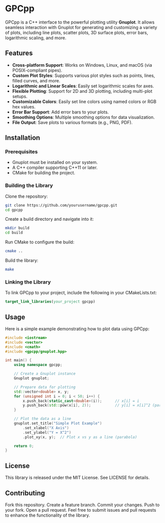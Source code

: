 # GPCpp

GPCpp is a C++ interface to the powerful plotting utility **Gnuplot**. It allows seamless interaction with Gnuplot for generating and customizing a variety of plots, including line plots, scatter plots, 3D surface plots, error bars, logarithmic scaling, and more.

## Features

- **Cross-platform Support**: Works on Windows, Linux, and macOS (via POSIX-compliant pipes).
- **Custom Plot Styles**: Supports various plot styles such as points, lines, filled curves, and more.
- **Logarithmic and Linear Scales**: Easily set logarithmic scales for axes.
- **Flexible Plotting**: Support for 2D and 3D plotting, including multi-plot setups.
- **Customizable Colors**: Easily set line colors using named colors or RGB hex values.
- **Error Bar Support**: Add error bars to your plots.
- **Smoothing Options**: Multiple smoothing options for data visualization.
- **File Output**: Save plots to various formats (e.g., PNG, PDF).

## Installation

### Prerequisites

- Gnuplot must be installed on your system.
- A C++ compiler supporting C++11 or later.
- CMake for building the project.

### Building the Library

Clone the repository:

```bash
git clone https://github.com/yourusername/gpcpp.git
cd gpcpp
```

Create a build directory and navigate into it:

```bash
mkdir build
cd build
```

Run CMake to configure the build:

```bash
cmake ..
```

Build the library:

```bash
make
```

### Linking the Library

To link GPCpp to your project, include the following in your CMakeLists.txt:

```cmake
target_link_libraries(your_project gpcpp)
```

## Usage

Here is a simple example demonstrating how to plot data using GPCpp:

```cpp
#include <iostream>
#include <vector>
#include <cmath>
#include <gpcpp/gnuplot.hpp>

int main() {
    using namespace gpcpp;

    // Create a Gnuplot instance
    Gnuplot gnuplot;

    // Prepare data for plotting
    std::vector<double> x, y;
    for (unsigned int i = 0; i < 50; i++) {
        x.push_back(static_cast<double>(i));      // x[i] = i
        y.push_back(std::pow(x[i], 2));           // y[i] = x[i]^2 (parabola)
    }

    // Plot the data as a line
    gnuplot.set_title("Simple Plot Example")
        .set_xlabel("X Axis")
        .set_ylabel("Y = X^2")
        .plot_xy(x, y);  // Plot x vs y as a line (parabola)

    return 0;
}
```

## License

This library is released under the MIT License. See LICENSE for details.

## Contributing

Fork this repository.
Create a feature branch.
Commit your changes.
Push to your fork.
Open a pull request.
Feel free to submit issues and pull requests to enhance the functionality of the library.

